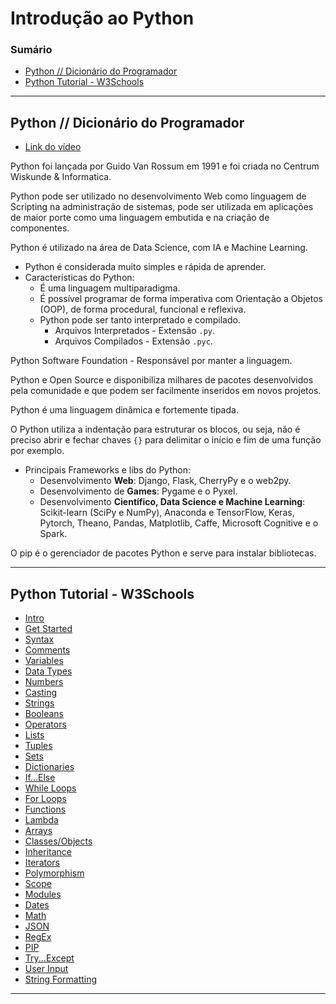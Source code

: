# Introdução ao Python

### Sumário

- [Python // Dicionário do Programador](#python--dicionário-do-programador)
- [Python Tutorial - W3Schools](#python-tutorial---w3schools)

---

## Python // Dicionário do Programador

- [Link do vídeo](https://www.youtube.com/watch?v=uOgDa1rlqjE&ab_channel=C%C3%B3digoFonteTV)

Python foi lançada por Guido Van Rossum em 1991 e foi criada no Centrum Wiskunde & Informatica.

Python pode ser utilizado no desenvolvimento Web como linguagem de Scripting na administração de sistemas, pode ser utilizada em aplicações de maior porte como uma linguagem embutida e na criação de componentes.

Python é utilizado na área de Data Science, com IA e Machine Learning.

- Python é considerada muito simples e rápida de aprender.
- Características do Python:
    - É uma linguagem multiparadigma.
    - É possível programar de forma imperativa com Orientação a Objetos (OOP), de forma procedural, funcional e reflexiva.
    - Python pode ser tanto interpretado e compilado.
        - Arquivos Interpretados - Extensão ``.py``.
        - Arquivos Compilados - Extensão ``.pyc``.

Python Software Foundation - Responsável por manter a linguagem.

Python e Open Source e disponibiliza milhares de pacotes desenvolvidos pela comunidade e que podem ser facilmente inseridos em novos projetos.

Python é uma linguagem dinâmica e fortemente tipada.

O Python utiliza a indentação para estruturar os blocos, ou seja, não é preciso abrir e fechar chaves ``{}`` para delimitar o início e fim de uma função por exemplo.

- Principais Frameworks e libs do Python:
    - Desenvolvimento **Web**: Django, Flask, CherryPy e o web2py.
    - Desenvolvimento de **Games**: Pygame e o Pyxel.
    - Desenvolvimento **Científico, Data Science e Machine Learning**: Scikit-learn (SciPy e NumPy), Anaconda e TensorFlow, Keras, Pytorch, Theano, Pandas, Matplotlib, Caffe, Microsoft Cognitive e o Spark.

O pip é o gerenciador de pacotes Python e serve para instalar bibliotecas.

---

## Python Tutorial - W3Schools

- [Intro](/W3Schools/INTRO.md)
- [Get Started](/W3Schools/GET_STARTED.md)
- [Syntax](/W3Schools/SYNTAX.md)
- [Comments](/W3Schools/COMMENTS.md)
- [Variables](/W3Schools/VARIABLES.md)
- [Data Types](/W3Schools/DATA_TYPES.md)
- [Numbers](/W3Schools/NUMBERS.md)
- [Casting](/W3Schools/CASTING.md)
- [Strings](/W3Schools/STRINGS.md)
- [Booleans](/W3Schools/BOOLEANS.md)
- [Operators](/W3Schools/OPERATORS.md)
- [Lists](/W3Schools/LISTS.md)
- [Tuples](/W3Schools/TUPLES.md)
- [Sets](/W3Schools/SETS.md)
- [Dictionaries](/W3Schools/DICTIONARIES.md)
- [If...Else](/W3Schools/IF_ELSE.md)
- [While Loops](/W3Schools/WHILE_LOOPS.md)
- [For Loops](/W3Schools/FOR_LOOPS.md)
- [Functions](/W3Schools/FUNCTIONS.md)
- [Lambda](/W3Schools/LAMBDA.md)
- [Arrays](/W3Schools/ARRAYS.md)
- [Classes/Objects](/W3Schools/CLASSES_OBJECTS.md)
- [Inheritance](/W3Schools/INHERITANCE.md)
- [Iterators](/W3Schools/ITERATORS.md)
- [Polymorphism](/W3Schools/POLYMORPHISM.md)
- [Scope](/W3Schools/SCOPE.md)
- [Modules](/W3Schools/MODULES.md)
- [Dates](/W3Schools/DATES.md)
- [Math](/W3Schools/MATH.md)
- [JSON](/W3Schools/JSON.md)
- [RegEx](/W3Schools/REGEX.md)
- [PIP](/W3Schools/PIP.md)
- [Try...Except](/W3Schools/TRY_EXCEPT.md)
- [User Input](/W3Schools/USER_INPUT.md)
- [String Formatting](/W3Schools/STRING_FORMATTING.md)

---

